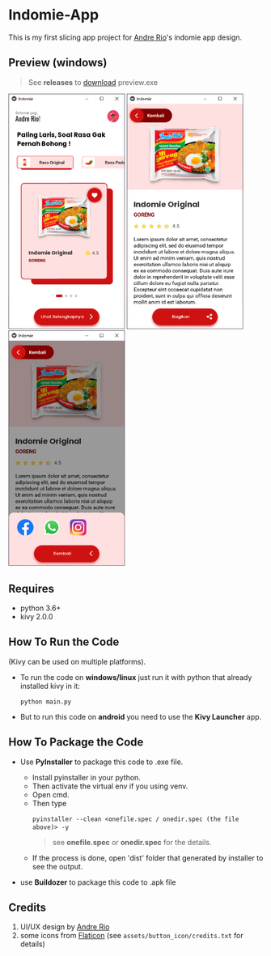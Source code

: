 # Indomie-App
This is my first slicing app project for [Andre Rio](https://github.com/andregans)'s indomie app design.

## Preview (windows)
> See <b>releases</b> to [download](https://github.com/sakku116/indomie-app/releases) preview.exe

<img src="/preview/image.PNG" alt="drawing" width="230"/> <img src="/preview/image2.PNG" alt="drawing" width="230"/> <img src="/preview/image3.PNG" alt="drawing" width="230"/>
## Requires
- python 3.6+
- kivy 2.0.0

## How To Run the Code
(Kivy can be used on multiple platforms).

- To run the code on <b>windows/linux</b> just run it with python that already installed kivy in it:
  ``` 
  python main.py
  ```
  
- But to run this code on <b>android</b> you need to use the <b>Kivy Launcher</b> app.

## How To Package the Code
- Use <b>PyInstaller</b> to package this code to .exe file.
  * Install pyinstaller in your python.
  * Then activate the virtual env if you using venv.
  * Open cmd.
  * Then type
    ```
    pyinstaller --clean <onefile.spec / onedir.spec (the file above)> -y
    ```
    > see <b>onefile.spec</b> or <b>onedir.spec</b> for the details.
  * If the process is done, open 'dist' folder that generated by installer to see the output.

- use <b>Buildozer</b> to package this code to .apk file
  
## Credits
1. UI/UX design by [Andre Rio](https://github.com/andregans)
2. some icons from [Flaticon](https://www.flaticon.com/) (see `assets/button_icon/credits.txt` for details)



